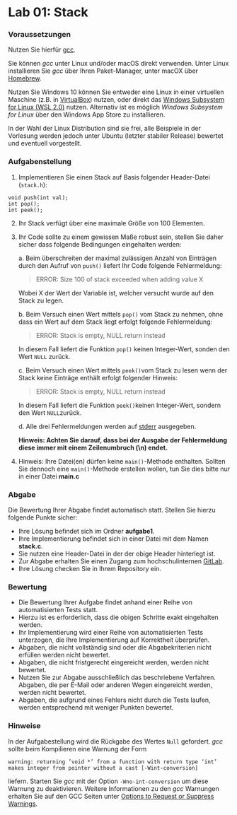 # Lab 01: Stack

### Voraussetzungen

Nutzen Sie hierfür [gcc](https://gcc.gnu.org/).

Sie können _gcc_ unter Linux und/oder macOS direkt verwenden. Unter Linux installieren Sie _gcc_ über Ihren Paket-Manager, unter macOX über [Homebrew](https://brew.sh/).

Nutzen Sie Windows 10 können Sie entweder eine Linux in einer virtuellen Maschine (z.B. in [VirtualBox](https://www.virtualbox.org/)) nutzen, oder direkt das [Windows Subsystem for Linux (WSL 2.0)](https://docs.microsoft.com/en-us/windows/wsl/install-win10) nutzen. Alternativ ist es möglich _Windows Subsystem for Linux_ über den Windows App Store zu installieren.

In der Wahl der Linux Distribution sind sie frei, alle Beispiele in der Vorlesung werden jedoch unter Ubuntu (letzter stabiler Release) bewertet und eventuell vorgestellt.

### Aufgabenstellung

1. Implementieren Sie einen Stack auf Basis folgender Header-Datei (`stack.h`):

```
void push(int val);
int pop();
int peek();
```

2. Ihr Stack verfügt über eine maximale Größe von 100 Elementen.
3.  Ihr Code sollte zu einem gewissen Maße robust sein, stellen Sie daher sicher dass folgende Bedingungen eingehalten werden:

    a. Beim überschreiten der maximal zulässigen Anzahl von Einträgen durch den Aufruf von `push()` liefert Ihr Code folgende Fehlermeldung:

    > ERROR: Size 100 of stack exceeded when adding value X

    Wobei X der Wert der Variable ist, welcher versucht wurde auf den Stack zu legen.

    b. Beim Versuch einen Wert mittels `pop()` vom Stack zu nehmen, ohne dass ein Wert auf dem Stack liegt erfolgt folgende Fehlermeldung:

    > ERROR: Stack is empty, NULL return instead

    In diesem Fall liefert die Funktion `pop()` keinen Integer-Wert, sonden den Wert `NULL` zurück.

    c. Beim Versuch einen Wert mittels `peek()`vom Stack zu lesen wenn der Stack keine Einträge enthält erfolgt folgender Hinweis:

    > ERROR: Stack is empty, NULL return instead

    In diesem Fall liefert die Funktion `peek()`keinen Integer-Wert, sondern den Wert `NULL`zurück.

    d. Alle drei Fehlermeldungen werden auf [stderr](https://www.gnu.org/software/libc/manual/html\_node/Standard-Streams.html) ausgegeben.

    **Hinweis: Achten Sie darauf, dass bei der Ausgabe der Fehlermeldung diese immer mit einem Zeilenumbruch (\n) endet.**
4. Hinweis: Ihre Datei(en) dürfen keine `main()`-Methode enthalten. Sollten Sie dennoch eine `main()`-Methode erstellen wollen, tun Sie dies bitte nur in einer Datei **main.c**

### Abgabe



Die Bewertung Ihrer Abgabe findet automatisch statt. Stellen Sie hierzu folgende Punkte sicher:

* Ihre Lösung befindet sich im Ordner **aufgabe1**.
* Ihre Implementierung befindet sich in einer Datei mit dem Namen **stack.c**.
* Sie nutzen eine Header-Datei in der der obige Header hinterlegt ist.
* Zur Abgabe erhalten Sie einen Zugang zum hochschulinternen [GitLab](https://git.it.hs-heilbronn.de/).
* Ihre Lösung checken Sie in Ihrem Repository ein.

### Bewertung



* Die Bewertung Ihrer Aufgabe findet anhand einer Reihe von automatisierten Tests statt.
* Hierzu ist es erforderlich, dass die obigen Schritte exakt eingehalten werden.
* Ihr Implementierung wird einer Reihe von automatisierten Tests unterzogen, die Ihre Implementierung auf Korrektheit überprüfen.
* Abgaben, die nicht vollständig sind oder die Abgabekriterien nicht erfüllen werden nicht bewertet.
* Abgaben, die nicht fristgerecht eingereicht werden, werden nicht bewertet.
* Nutzen Sie zur Abgabe ausschließlich das beschriebene Verfahren. Abgaben, die per E-Mail oder anderen Wegen eingereicht werden, werden nicht bewertet.
* Abgaben, die aufgrund eines Fehlers nicht durch die Tests laufen, werden entsprechend mit weniger Punkten bewertet.

### Hinweise



In der Aufgabestellung wird die Rückgabe des Wertes `Null` gefordert. _gcc_ sollte beim Kompilieren eine Warnung der Form

```
warning: returning ’void *’ from a function with return type ‘int’ makes integer from pointer without a cast [-Wint-conversion]
```

liefern. Starten Sie _gcc_ mit der Option `-Wno-int-conversion` um diese Warnung zu deaktivieren. Weitere Informationen zu den _gcc_ Warnungen erhalten Sie auf den GCC Seiten unter [Options to Request or Suppress Warnings](https://gcc.gnu.org/onlinedocs/gcc/Warning-Options.html).
